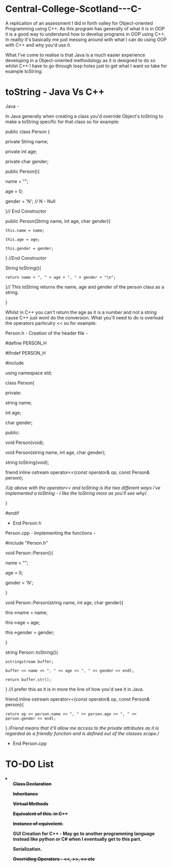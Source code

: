 # Central-College-Scotland---C-
A replication of an assessment I did in forth valley for Object-oriented Programming using C++. As this program has generally 
of what it is in OOP it is a good way to understand how to develop programs in OOP using C++. In reality it's basically me just messing around with what I can do using OOP with C++ and why you'd use it. 

What I've come to realise is that Java is a much easier experience developing in a Object-oriented methodology as it is designed to do so whilst C++ I have to go through loop holes just to get what I want so take for example toString:

# toString - Java Vs C++

Java -

In Java generally when creating a class you'd override Object's toString to make a toString specific for that class so for example:

public class Person {

private String name;

private int age;

private char gender;

public Person(){

  name = "";
  
  age = 0;
  
  gender = 'N'; // N - Null
  
}// End Constructor

public Person(String name, int age, char gender){
    
    this.name = name;
    
    this.age = age;
    
    this.gender = gender;

} //End Constructor

String toString(){

    return name + ", " + age + ", " + gender + "\n";
    
}// This toString returns the name, age and gender of the person class as a string.

}

Whilst in C++ you can't return the age as it is a number and not a string cause C++ just wont do the conversion. What you'll need to do is overload the operators particulry << so for example:

Person.h - Creation of the header file -

#define PERSON_H

#ifndef PERSON_H

#include <iostream>
  
using namespace std;

class Person{

private:

string name;

int age;

char gender;

public:

void Person(void);

void Person(string name, int age, char gender);

string toString(void); 

friend inline ostream operator<<(const operator& op, const Person& person); 

/*Up above with the operator<< and toString is the two different ways i've implemented a toString - I like the toString more as you'll see why*/.

}

#endif

- End Person.h

Person.cpp - Implementing the functions - 

#include "Person.h"

void Person::Person(){

  name = "";
  
  age = 0;
  
  gender = 'N';
  
}

void Person::Person(string name, int age, char gender){

  this->name = name;
  
  this->age = age;
  
  this->gender = gender;
  
}

string Person::toString(){

    ostringstream buffer;
    
    buffer << name << ", " << age << ", " << gender << endl;
    
    return buffer.str();
    
} //I prefer this as it is in more the line of how you'd see it in Java.

friend inline ostream operator<<(const operator& op, const Person& person){

    return op << person.name << ", " << person.age << ", " << person.gender << endl;
    
} /*Friend means that it'll allow me access to the private attributes as it is regarded as a friendly function and is defined out of the classes scope.*/

- End Person.cpp

# TO-DO List
<li>
  <ul><b><del>Class Declaration</del></b></ul>
  <ul><b><del>Inheritance</del></b></ul>
  <ul><b><del>Virtual Methods</del></b></ul>
  <ul><b><del>Equivalent of this. in C++</del></b></ul>
  <ul><b><del>Instance of equivelent.</del></b></ul>
  <ul><b>GUI Creation for C++ - May go to another programming language instead like python or C# when
    I eventually get to this part.</b></ul>
  <ul><b>Serialization.</b></ul>
  <ul><b><del>Overriding Operators - <<, >>, == etc</ul></b></del>
  </li>


